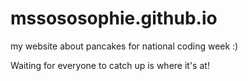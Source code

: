 # mssososophie.github.io
my website about pancakes for national coding week :)

Waiting for everyone to catch up is where it's at!
